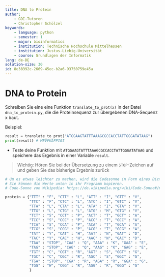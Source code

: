 ```yaml
---
title: DNA to Protein
author:
    - GDI-Tutoren
    - Christopher Schölzel
keywords:
    - language: python
    - semester: 1
    - major: bioinformatics
    - institution: Technische Hochschule Mittelhessen
    - institution: Justus-Liebig-Universität
    - course: Grundlagen der Informatik
lang: de-DE
solution-size: 30
id: 8e38392c-2669-45ec-b2a6-93750759e45a
---
```


# DNA to Protein

Schreiben Sie eine eine Funktion `translate_to_prot(x)` in der Datei `dna_to_protein.py`, die die  Proteinsequenz zur übergebenen DNA-Sequenz x baut.

Beispiel:

```python
result = translate_to_prot("ATGGAAGTATTTAAAGCGCCACCTATTGGGATATAAG")
print(result) # MEVFKAPPIGI
```


* Teste deine Funktion mit `ATGGAAGTATTTAAAGCGCCACCTATTGGGATATAAG` und speichere das Ergebnis in einer Variable `result`.

> Wichtig: Hören Sie bei der Übersetzung zu einem `STOP`-Zeichen auf und geben Sie das bisherige Ergebnis zurück



```python
# Um es etwas leichter zu machen, wird die Codesonne in Form eines Dictionarys gegeben
# Sie können die Werte unten in ihr Programm kopieren.
# Code-Sonne von Wikipedia: https://de.wikipedia.org/wiki/Code-Sonne#/media/Datei:Aminoacids_table.svg

protein = {"TTT" : "F", "CTT" : "L", "ATT" : "I", "GTT" : "V",
           "TTC" : "F", "CTC" : "L", "ATC" : "I", "GTC" : "V",
           "TTA" : "L", "CTA" : "L", "ATA" : "I", "GTA" : "V",
           "TTG" : "L", "CTG" : "L", "ATG" : "M", "GTG" : "V",
           "TCT" : "S", "CCT" : "P", "ACT" : "T", "GCT" : "A",
           "TCC" : "S", "CCC" : "P", "ACC" : "T", "GCC" : "A",
           "TCA" : "S", "CCA" : "P", "ACA" : "T", "GCA" : "A",
           "TCG" : "S", "CCG" : "P", "ACG" : "T", "GCG" : "A",
           "TAT" : "Y", "CAT" : "H", "AAT" : "N", "GAT" : "D",
           "TAC" : "Y", "CAC" : "H", "AAC" : "N", "GAC" : "D",
           "TAA" : "STOP", "CAA" : "Q", "AAA" : "K", "GAA" : "E",
           "TAG" : "STOP", "CAG" : "Q", "AAG" : "K", "GAG" : "E",
           "TGT" : "C", "CGT" : "R", "AGT" : "S", "GGT" : "G",
           "TGC" : "C", "CGC" : "R", "AGC" : "S", "GGC" : "G",
           "TGA" : "STOP", "CGA" : "R", "AGA" : "R", "GGA" : "G",
           "TGG" : "W", "CGG" : "R", "AGG" : "R", "GGG" : "G"
           }

```
